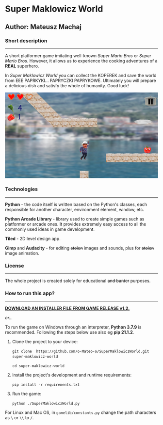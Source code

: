 # Super Maklowicz World

## Author: Mateusz Machaj

### Short description
---
A short platformer game imitating well-known *Super Mario Bros* or *Super Mario Bros*. However, it allows us to experience the cooking adventures of a **REAL** superhero. 

In *Super Maklowicz World* you can collect the KOPEREK and save the world from EEE PAPRKYKI... PAPRYCZKI PAPRYKOWE. Ultimately you will prepare a delicious dish and satisfy the whole of humanity. Good luck!


![Sample frame](./assets/images/sample.png)

### Technologies
---
**Python** - the code itself is written based on the Python's classes, each responsible for another character, environment element, window, etc.  

**Python Arcade Library** - library used to create simple games such as platformer or arcade ones. It provides extremely easy access to all the commonly used ideas in game development.

**Tiled** - 2D level design app.

**Gimp** and **Audacity** - for editing ~~stolen~~ images and sounds, plus for ~~stolen~~ image animation.

### License
---
The whole project is created solely for educational ~~and banter~~ purposes. 

### How to run this app?
---
[**DOWNLOAD AN INSTALLER FILE FROM GAME RELEASE v1.2.**](https://github.com/o-Mateo-o/SuperMaklowiczWorld/releases/tag/v1.2)

*or...*

To run the game on Windows through an interpreter, **Python 3.7.9** is recommended. Following the steps below use also eg **pip 21.1.2**.

1. Clone the project to your device:

    `git clone  https://github.com/o-Mateo-o/SuperMaklowiczWorld.git super-maklowicz-world`

    `cd super-maklowicz-world`
2. Install the project's development and runtime requirements:

    `pip install -r requirements.txt`
3. Run the game:

    `python ./SuperMaklowiczWorld.py`
 
 For Linux and Mac OS, in `gamelib/constants.py` change the path characters as `\` or `\\` to `/`.

